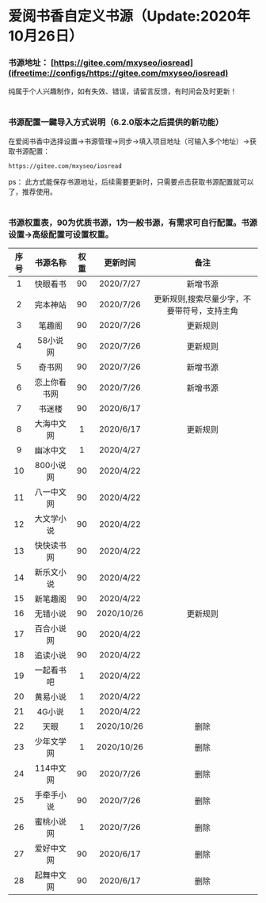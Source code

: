 # 爱阅书香自定义书源（Update:2020年10月26日）

### 书源地址： **[https://gitee.com/mxyseo/iosread](ifreetime://configs/https://gitee.com/mxyseo/iosread)** ###

纯属于个人兴趣制作，如有失效、错误，请留言反馈，有时间会及时更新！<br/><br/>

### 书源配置一鍵导入方式说明（6.2.0版本之后提供的新功能）
在爱阅书香中选择设置→书源管理→同步→填入项目地址（可输入多个地址）→获取书源配置：

```markup
https://gitee.com/mxyseo/iosread
```
ps：
此方式能保存书源地址，后续需要更新时，只需要点击获取书源配置就可以了，推荐使用。<br/><br/>

### 书源权重表，90为优质书源，1为一般书源，有需求可自行配置。书源设置→高级配置可设置权重。<br/>
|序号|书源名称|权重|更新时间|备注|
|:-----:|:-----:|:-----:|:-----:|:-----:|
|1|快眼看书|90|2020/7/27|新增书源|
|2|完本神站|90|2020/7/26|更新规则,搜索尽量少字，不要带符号，支持主角|
|3|笔趣阁|90|2020/7/26|更新规则|
|4|58小说网|90|2020/7/26|更新规则|
|5|奇书网|90|2020/7/26|新增书源|
|6|恋上你看书网|90|2020/7/26|新增书源|
|7|书迷楼|90|2020/6/17||
|8|大海中文网|1|2020/6/17|更新规则|
|9|幽冰中文|1|2020/4/27||
|10|800小说网|90|2020/4/22||
|11|八一中文网|90|2020/4/22||
|12|大文学小说|90|2020/4/22||
|13|快快读书网|90|2020/4/22||
|14|新乐文小说|90|2020/4/22||
|15|新笔趣阁|90|2020/4/22||
|16|无错小说|90|2020/10/26|更新规则|
|17|百合小说网|90|2020/4/22||
|18|追读小说|90|2020/4/22||
|19|一起看书吧|1|2020/4/22||
|20|黄易小说|1|2020/4/22||
|21|4G小说|1|2020/4/22||
|22|天眼|1|2020/10/26|删除|
|23|少年文学网|1|2020/10/26|删除|
|24|114中文网|90|2020/7/26|删除|
|25|手牵手小说|90|2020/7/26|删除|
|26|蜜桃小说网|1|2020/7/26|删除|
|27|爱好中文网|90|2020/6/17|删除|
|28|起舞中文网|90|2020/6/17|删除|
